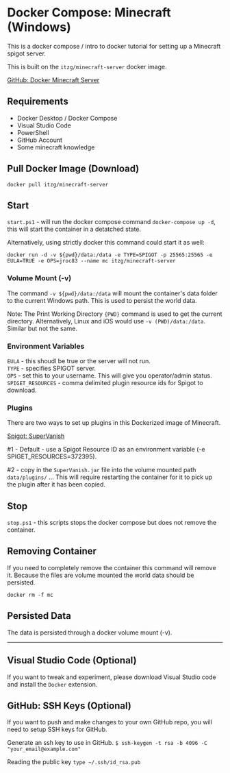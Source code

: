 # Docker Compose: Minecraft (Windows)
This is a docker compose / intro to docker tutorial for setting up a Minecraft spigot server.   

This is built on the `itzg/minecraft-server` docker image.

[GitHub: Docker Minecraft Server](https://github.com/itzg/docker-minecraft-server/blob/master/README.md)   

## Requirements
* Docker Desktop / Docker Compose
* Visual Studio Code
* PowerShell
* GitHub Account
* Some minecraft knowledge

## Pull Docker Image (Download)
`docker pull itzg/minecraft-server`

## Start
`start.ps1` - will run the docker compose command `docker-compose up -d`, this will start the container in a detatched state.

Alternatively, using strictly docker this command could start it as well:   

`docker run -d -v ${pwd}/data:/data -e TYPE=SPIGOT -p 25565:25565 -e EULA=TRUE -e OPS=jroc83 --name mc itzg/minecraft-server`

### Volume Mount (-v)
The command `-v ${pwd}/data:/data` will mount the container's data folder to the current Windows path. This is used to persist the world data.

Note: The Print Working Directory `{PWD}` command is used to get the current directory. Alternatively, Linux and iOS would use `-v (PWD)/data:/data`. Similar but not the same.

### Environment Variables
`EULA` - this shoudl be true or the server will not run.   
`TYPE` - specifies SPIGOT server.   
`OPS` - set this to your username. This will give you operator/admin status.   
`SPIGET_RESOURCES` - comma delimited plugin resource ids for Spigot to download.

### Plugins
There are two ways to set up plugins in this Dockerized image of Minecraft.

[Spigot: SuperVanish](https://www.spigotmc.org/threads/supervanish.372395/)   

#1 - Default - use a Spigot Resource ID as an environment variable (-e SPIGET_RESOURCES=372395).

#2 - copy in the `SuperVanish.jar` file into the volume mounted path `data/plugins/` ... This will require restarting the container for it to pick up the plugin after it has been copied.   

## Stop
`stop.ps1` - this scripts stops the docker compose but does not remove the container.

## Removing Container
If you need to completely remove the container this command will remove it. Because the files are volume mounted the world data should be persisted.

`docker rm -f mc`

## Persisted Data
The data is persisted through a docker volume mount (-v).

***

## Visual Studio Code (Optional)
If you want to tweak and experiment, please download Visual Studio code and install the `Docker` extension.   

## GitHub: SSH Keys (Optional)
If you want to push and make changes to your own GitHub repo, you will need to setup SSH keys for GitHub.

Generate an ssh key to use in GitHub.
`$ ssh-keygen -t rsa -b 4096 -C "your_email@example.com"`   

Reading the public key
`type ~/.ssh/id_rsa.pub`   